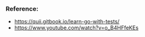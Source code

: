 ### Reference: 
- https://quii.gitbook.io/learn-go-with-tests/
- https://www.youtube.com/watch?v=o_B4HFfeKEs